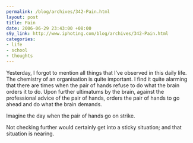 ```yaml
--- 
permalink: /blog/archives/342-Pain.html
layout: post
title: Pain
date: 2006-06-29 23:43:00 +08:00
s9y_link: http://www.iphoting.com/blog/archives/342-Pain.html
categories: 
- life
- school
- thoughts
---
```

<p class="whiteline"><p>Yesterday, I forgot to mention all things that I&#8217;ve observed in this daily life. The chemistry of an organisation is quite important. I find it quite alarming that there are times when the pair of hands refuse to do what the brain orders it to do. Upon further ultimatums by the brain, against the professional advice of the pair of hands, orders the pair of hands to go ahead and do what the brain demands.</p>
</p><p class="whiteline"><p>Imagine the day when the pair of hands go on strike.</p>
</p><p class="break"><p>Not checking further would certainly get into a sticky situation; and that situation is nearing.</p></p>
